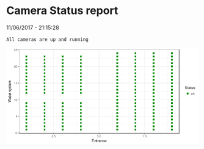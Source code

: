 Camera Status report
================
11/06/2017 - 21:15:28

    All cameras are up and running

![](camreport_files/figure-markdown_github/unnamed-chunk-2-1.png)
